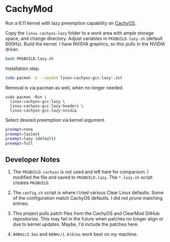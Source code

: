# CachyMod

Run a 6.11 kernel with lazy preemption capability on [CachyOS](https://cachyos.org/).

Copy the `linux-cachyos-lazy` folder to a work area with ample storage space, and
change directory. Adjust variables in `PKGBUILD.lazy.sh` (default 600Hz). Build
the kernel. I have NVIDIA graphics, so this pulls in the NVIDIA driver.

```bash
bash PKGBUILD.lazy.sh
```

Installation step.

```bash
sudo pacman -U --needed linux-cachyos-gcc-lazy*.zst
```

Removal is via pacman as well, when no longer needed.

```text
sudo pacman -Rsn \
  linux-cachyos-gcc-lazy \
  linux-cachyos-gcc-lazy-headers \
  linux-cachyos-gcc-lazy-nvidia
```

Select desired preemption via kernel argument.

```bash
preempt=none
preempt=laziest
preempt=lazy (default)
preempt=full
```

## Developer Notes

1. The `PKGBUILD.cachyos` is not used and left here for comparison.
   I modified the file and saved to `PKGBUILD.lazy`. The `*.lazy.sh`
   script creates `PKGBUILD`.

2. The `config.sh` script is where I tried various Clear Linux defaults.
   Some of the configuration match CachyOS defaults. I did not prune
   matching entries.

3. This project pulls patch files from the CachyOS and ClearMod GitHub
   repositories. This may fail in the future when patches no longer align
   or due to kernel updates. Maybe, I'd include the patches here.

4. `800Hz/2.5ms` and `600Hz/1.6(6)ms` work best on my machine.

